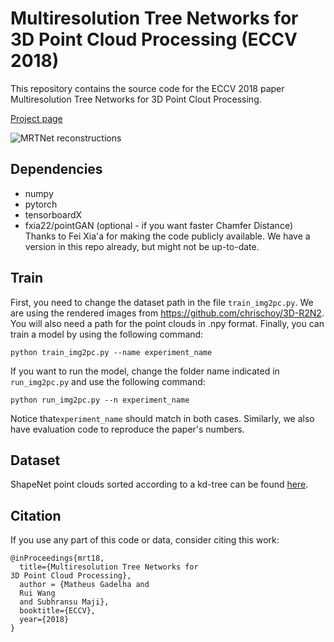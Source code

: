 # Multiresolution Tree Networks for 3D Point Cloud Processing (ECCV 2018)


This repository contains the source code for the ECCV 2018 paper Multiresolution Tree Networks for 3D Point Clout Processing. 

[Project page](http://mgadelha.me/mrt/)

![MRTNet reconstructions](http://mgadelha.me/mrt/fig/realrec2.png)

## Dependencies

* numpy
* pytorch
* tensorboardX
* fxia22/pointGAN (optional - if you want faster Chamfer Distance) Thanks to Fei Xia'a for making the code publicly available. We have a version in this repo already, but might not be up-to-date.


## Train

First, you need to change the dataset path in the file `train_img2pc.py`. We are using the rendered images from https://github.com/chrischoy/3D-R2N2. You will also need a path for the point clouds in .npy format. Finally, you can train a model by using the following command:
```
python train_img2pc.py --name experiment_name
```

If you want to run the model, change the folder name indicated in `run_img2pc.py` and use the following command:
```
python run_img2pc.py --n experiment_name
```
Notice that`experiment_name` should match in both cases. Similarly, we also have evaluation code to reproduce the paper's numbers.


## Dataset

ShapeNet point clouds sorted according to a kd-tree can be found [here](http://bluenoise.cs.umass.edu:8000/shapenet_points.zip).


## Citation

If you use any part of this code or data, consider citing this work:
```
@inProceedings{mrt18,
  title={Multiresolution Tree Networks for
3D Point Cloud Processing},
  author = {Matheus Gadelha and
  Rui Wang
  and Subhransu Maji},
  booktitle={ECCV},
  year={2018}
}
```
